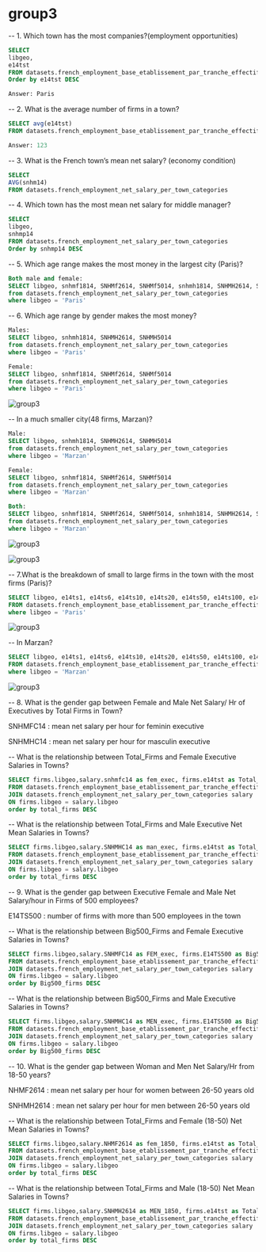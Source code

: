 # group3

-- 1. Which town has the most companies?(employment opportunities)
```SQL
SELECT
libgeo,
e14tst
FROM datasets.french_employment_base_etablissement_par_tranche_effectif
Order by e14tst DESC

Answer: Paris
```

-- 2. What is the average number of firms in a town?
```SQL
SELECT avg(e14tst)
FROM datasets.french_employment_base_etablissement_par_tranche_effectif

Answer: 123
```

-- 3. What is the French town’s mean net salary? (economy condition)
```SQL
SELECT
AVG(snhm14)
FROM datasets.french_employment_net_salary_per_town_categories
```

-- 4. Which town has the most mean net salary for middle manager?
```SQL
SELECT
libgeo,
snhmp14
FROM datasets.french_employment_net_salary_per_town_categories
Order by snhmp14 DESC
```

-- 5. Which age range makes the most money in the largest city (Paris)? 
```SQL
Both male and female:
SELECT libgeo, snhmf1814, SNHMf2614, SNHMf5014, snhmh1814, SNHMH2614, SNHMH5014
from datasets.french_employment_net_salary_per_town_categories
where libgeo = 'Paris'
```

-- 6. Which age range by gender makes the most money?
```SQL
Males: 
SELECT libgeo, snhmh1814, SNHMH2614, SNHMH5014
from datasets.french_employment_net_salary_per_town_categories
where libgeo = 'Paris'
```

```SQL
Female:
SELECT libgeo, snhmf1814, SNHMf2614, SNHMf5014 
from datasets.french_employment_net_salary_per_town_categories
where libgeo = 'Paris'
```

![group3](visualization/group3/3.png)


-- In a much smaller city(48 firms, Marzan)?
```SQL
Male:
SELECT libgeo, snhmh1814, SNHMH2614, SNHMH5014
from datasets.french_employment_net_salary_per_town_categories
where libgeo = 'Marzan'
```

```SQL
Female:
SELECT libgeo, snhmf1814, SNHMf2614, SNHMf5014 
from datasets.french_employment_net_salary_per_town_categories
where libgeo = 'Marzan'
```

```SQL
Both: 
SELECT libgeo, snhmf1814, SNHMf2614, SNHMf5014, snhmh1814, SNHMH2614, SNHMH5014
from datasets.french_employment_net_salary_per_town_categories
where libgeo = 'Marzan'
```  

![group3](visualization/group3/4.png)

![group3](visualization/group3/5.png)

-- 7.What is the breakdown of small to large firms in the town with the most firms (Paris)?
```SQL
SELECT libgeo, e14ts1, e14ts6, e14ts10, e14ts20, e14ts50, e14ts100, e14ts200, e14ts500
FROM datasets.french_employment_base_etablissement_par_tranche_effectif
where libgeo = 'Paris'
```

![group3](visualization/group3/1.png)

-- In Marzan?
```SQL
SELECT libgeo, e14ts1, e14ts6, e14ts10, e14ts20, e14ts50, e14ts100, e14ts200, e14ts500
FROM datasets.french_employment_base_etablissement_par_tranche_effectif
where libgeo = 'Marzan'
```
  
![group3](visualization/group3/2.png)

-- 8. What is the gender gap between Female and Male Net Salary/ Hr of Executives by Total Firms in Town? 

SNHMFC14 : mean net salary per hour for feminin executive

SNHMHC14 : mean net salary per hour for masculin executive

-- What is the relationship between Total_Firms and Female Executive Salaries in Towns?
```SQL
SELECT firms.libgeo,salary.snhmfc14 as fem_exec, firms.e14tst as Total_Firms
FROM datasets.french_employment_base_etablissement_par_tranche_effectif firms
JOIN datasets.french_employment_net_salary_per_town_categories salary
ON firms.libgeo = salary.libgeo
order by total_firms DESC
```

-- What is the relationship between Total_Firms and Male Executive Net Mean Salaries in Towns? 
```SQL
SELECT firms.libgeo,salary.SNHMHC14 as man_exec, firms.e14tst as Total_Firms
FROM datasets.french_employment_base_etablissement_par_tranche_effectif firms
JOIN datasets.french_employment_net_salary_per_town_categories salary
ON firms.libgeo = salary.libgeo
order by total_firms DESC
```

-- 9. What is the gender gap between Executive Female and Male Net Salary/hour in Firms of 500 employees?

E14TS500 : number of firms with more than 500 employees in the town

-- What is the relationship between Big500_Firms and Female Executive Salaries in Towns?
```SQL
SELECT firms.libgeo,salary.SNHMFC14 as FEM_exec, firms.E14TS500 as Big500_Firms
FROM datasets.french_employment_base_etablissement_par_tranche_effectif firms
JOIN datasets.french_employment_net_salary_per_town_categories salary
ON firms.libgeo = salary.libgeo
order by Big500_firms DESC
```

-- What is the relationship between Big500_Firms and Male Executive Salaries in Towns?
```SQL
SELECT firms.libgeo,salary.SNHMHC14 as MEN_exec, firms.E14TS500 as Big500_Firms
FROM datasets.french_employment_base_etablissement_par_tranche_effectif firms
JOIN datasets.french_employment_net_salary_per_town_categories salary
ON firms.libgeo = salary.libgeo
order by Big500_firms DESC
```

-- 10. What is the gender gap between Woman and Men Net Salary/Hr from 18-50 years?

NHMF2614 : mean net salary per hour for women between 26-50 years old

SNHMH2614 : mean net salary per hour for men between 26-50 years old

-- What is the relationship between Total_Firms and Female (18-50) Net Mean Salaries in Towns?
```SQL
SELECT firms.libgeo,salary.NHMF2614 as fem_1850, firms.e14tst as Total_Firms
FROM datasets.french_employment_base_etablissement_par_tranche_effectif firms
JOIN datasets.french_employment_net_salary_per_town_categories salary
ON firms.libgeo = salary.libgeo
order by total_firms DESC
```
 
-- What is the relationship between Total_Firms and Male (18-50) Net Mean Salaries in Towns?
```SQL
SELECT firms.libgeo,salary.SNHMH2614 as MEN_1850, firms.e14tst as Total_Firms
FROM datasets.french_employment_base_etablissement_par_tranche_effectif firms
JOIN datasets.french_employment_net_salary_per_town_categories salary
ON firms.libgeo = salary.libgeo
order by total_firms DESC
```
